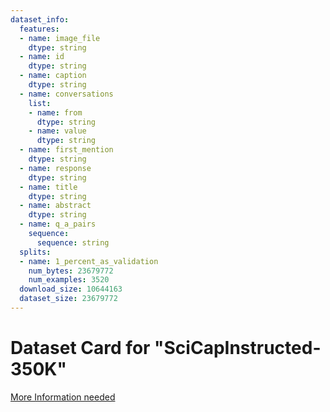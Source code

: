 ```yaml
---
dataset_info:
  features:
  - name: image_file
    dtype: string
  - name: id
    dtype: string
  - name: caption
    dtype: string
  - name: conversations
    list:
    - name: from
      dtype: string
    - name: value
      dtype: string
  - name: first_mention
    dtype: string
  - name: response
    dtype: string
  - name: title
    dtype: string
  - name: abstract
    dtype: string
  - name: q_a_pairs
    sequence:
      sequence: string
  splits:
  - name: 1_percent_as_validation
    num_bytes: 23679772
    num_examples: 3520
  download_size: 10644163
  dataset_size: 23679772
---
```

# Dataset Card for "SciCapInstructed-350K"

[More Information needed](https://github.com/huggingface/datasets/blob/main/CONTRIBUTING.md#how-to-contribute-to-the-dataset-cards)